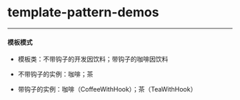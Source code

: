 # template-pattern-demos

---

#### 模板模式

- 模板类：不带钩子的开发因饮料；带钩子的咖啡因饮料

- 不带钩子的实例：咖啡；茶

- 带钩子的实例：咖啡（CoffeeWithHook）；茶（TeaWithHook）